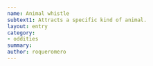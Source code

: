 ```yaml
---
name: Animal whistle
subtext1: Attracts a specific kind of animal.
layout: entry
category:
- oddities
summary: 
author: roqueromero
---
```

